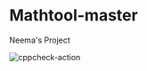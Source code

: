 # Mathtool-master
 Neema's Project

![cppcheck-action](https://github.com/Pradeep-CV/Mathtool-master/workflows/cppcheck-action/badge.svg)

